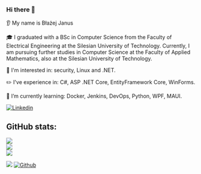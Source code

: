 ### Hi there 👋
👂 My name is Błażej Janus

🎓 I graduated with a BSc in Computer Science from the Faculty of Electrical Engineering at the Silesian University of Technology. 
   Currently, I am pursuing further studies in Computer Science at the Faculty of Applied Mathematics, also at the Silesian University of Technology.

🔭 I'm interested in: security, Linux and .NET.

✏️ I've experience in: C#, ASP .NET Core, EntityFramework Core, WinForms.

🌱 I’m currently learning: Docker, Jenkins, DevOps, Python, WPF, MAUI.

[![Linkedin](https://img.shields.io/badge/linkedin-%230077B5.svg?style=for-the-badge&logo=linkedin)](https://www.linkedin.com/in/blazejjanus/)



## GitHub stats:
<img src="https://github-readme-stats-sigma-five.vercel.app/api?username=blazejjanus&show_icons=true&theme=dark&count_private=true"/><br>
<img src="https://github-readme-stats-sigma-five.vercel.app/api/top-langs/?username=blazejjanus&layout=compact&theme=dark&count_private=true"/><br>
<img src="https://github-readme-streak-stats.herokuapp.com/?user=blazejjanus&theme=dark&count_private=true"/><br>


![](https://visitor-badge.laobi.icu/badge?page_id=blazejjanus.blazejjanus)
[![Github](https://img.shields.io/github/followers/blazejjanus?label=Follow&style=social)](https://github.com/blazejjanus)
